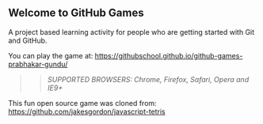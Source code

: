 ## Welcome to GitHub Games

A project based learning activity for people who are getting started with Git and GitHub.

You can play the game at: https://githubschool.github.io/github-games-prabhakar-gundu/

>> _*SUPPORTED BROWSERS*: Chrome, Firefox, Safari, Opera and IE9+_

This fun open source game was cloned from: https://github.com/jakesgordon/javascript-tetris
